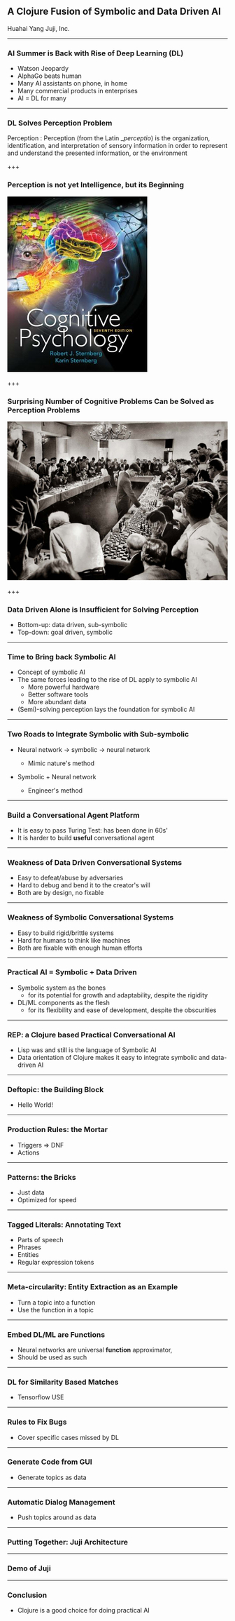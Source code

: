 ## A Clojure Fusion of Symbolic and Data Driven AI

Huahai Yang
Juji, Inc.

---

### AI Summer is Back with Rise of Deep Learning (DL)

- Watson Jeopardy
- AlphaGo beats human
- Many AI assistants on phone, in home
- Many commercial products in enterprises
- AI = DL for many

---

### DL Solves Perception Problem

Perception
: Perception (from the Latin __perceptio_) is the organization, identification, and interpretation of sensory information in order to represent and understand the presented information, or the environment

+++

### Perception is not yet Intelligence, but its Beginning

![Cognitive Psychology](asset/img/cognitive-psychology.jpg)

+++

### Surprising Number of Cognitive Problems Can be Solved as Perception Problems

![Bobby Fischer](asset/img/BobbyFischer.jpg)


+++

### Data Driven Alone is Insufficient for Solving Perception

- Bottom-up: data driven, sub-symbolic
- Top-down: goal driven, symbolic

---

### Time to Bring back Symbolic AI

- Concept of symbolic AI
- The same forces leading to the rise of DL apply to symbolic AI
  - More powerful hardware
  - Better software tools
  - More abundant data
- (Semi)-solving perception lays the foundation for symbolic AI

---

### Two Roads to Integrate Symbolic with Sub-symbolic

- Neural network -> symbolic -> neural network
  - Mimic nature's method

- Symbolic + Neural network
  - Engineer's method

---

### Build a Conversational Agent Platform

- It is easy to pass Turing Test: has been done in 60s'
- It is harder to build **useful** conversational agent

---

### Weakness of Data Driven Conversational Systems

- Easy to defeat/abuse by adversaries
- Hard to debug and bend it to the creator's will
- Both are by design, no fixable

---

### Weakness of Symbolic Conversational Systems

- Easy to build rigid/brittle systems
- Hard for humans to think like machines
- Both are fixable with enough human efforts

---

### Practical AI = Symbolic + Data Driven

- Symbolic system as the bones
  - for its potential for growth and adaptability, despite the rigidity
- DL/ML components as the flesh
  - for its flexibility and ease of development, despite the obscurities

---

### REP: a Clojure based Practical Conversational AI

- Lisp was and still is the language of Symbolic AI
- Data orientation of Clojure makes it easy to integrate symbolic and data-driven AI

---

### Deftopic: the Building Block

- Hello World!

---

### Production Rules: the Mortar

- Triggers => DNF
- Actions

---

### Patterns: the Bricks

- Just data
- Optimized for speed

---

### Tagged Literals: Annotating Text

- Parts of speech
- Phrases
- Entities
- Regular expression tokens

---

### Meta-circularity: Entity Extraction as an Example

- Turn a topic into a function
- Use the function in a topic

---

### Embed DL/ML are Functions

- Neural networks are universal **function** approximator,
- Should be used as such

---

### DL for Similarity Based Matches

- Tensorflow USE

---

### Rules to Fix Bugs

- Cover specific cases missed by DL

---
###  Generate Code from GUI

- Generate topics as data

---

### Automatic Dialog Management

- Push topics around as data

---

### Putting Together: Juji Architecture

---

### Demo of Juji

---

### Conclusion

- Clojure is a good choice for doing practical AI
